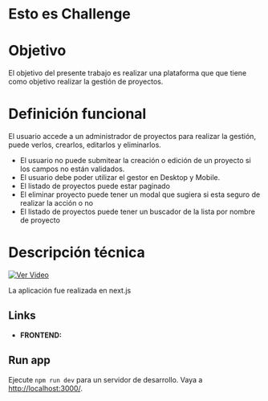 # Esto es Challenge

# Objetivo

El objetivo del presente trabajo es realizar una plataforma que que tiene como objetivo realizar la gestión de proyectos.

# Definición funcional

El usuario accede a un administrador de proyectos para realizar la gestión, puede verlos, crearlos, editarlos y eliminarlos.

- El usuario no puede submitear la creación o edición de un proyecto si los campos no están validados.
- El usuario debe poder utilizar el gestor en Desktop y Mobile.
- El listado de proyectos puede estar paginado
- El eliminar proyecto puede tener un modal que sugiera si esta seguro de realizar la acción o no
- El listado de proyectos puede tener un buscador de la lista por nombre de proyecto

# **Descripción técnica**

[![Ver Video](https://drive.google.com/file/d/1n3niR0OVExXcfiuHtxc8pGKg0xIxx-CJ/view?usp=sharing)](https://drive.google.com/file/d/1GA5H6rl--Nk9VqFyB_VHgPfSWNWG9pHv/view?usp=drive_link)


La aplicación fue realizada en next.js

## Links

- **FRONTEND:**  []()

## Run app

Ejecute `npm run dev` para un servidor de desarrollo. Vaya a [http://localhost:3000/](http://localhost:3000/).
